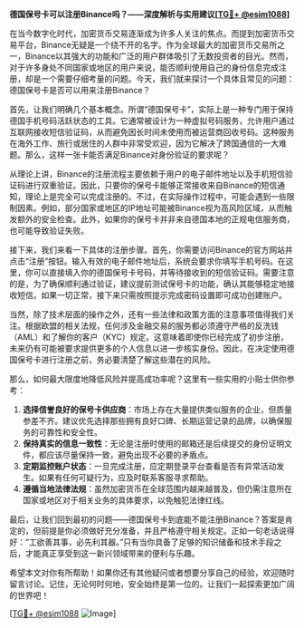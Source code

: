 **德国保号卡可以注册Binance吗？——深度解析与实用建议[[TG💪+ @esim1088](https://t.me/s/esim1088)]**

在当今数字化时代，加密货币交易逐渐成为许多人关注的焦点。而提到加密货币交易平台，Binance无疑是一个绕不开的名字。作为全球最大的加密货币交易所之一，Binance以其强大的功能和广泛的用户群体吸引了无数投资者的目光。然而，对于许多身处不同国家或地区的用户来说，能否顺利使用自己的身份信息完成注册，却是一个需要仔细考量的问题。今天，我们就来探讨一个具体且常见的问题：德国保号卡是否可以用来注册Binance？

首先，让我们明确几个基本概念。所谓“德国保号卡”，实际上是一种专门用于保持德国手机号码活跃状态的工具。它通常被设计为一种虚拟号码服务，允许用户通过互联网接收短信验证码，从而避免因长时间未使用而被运营商回收号码。这种服务在海外工作、旅行或居住的人群中非常受欢迎，因为它解决了跨国通信的一大难题。那么，这样一张卡能否满足Binance对身份验证的要求呢？

从理论上讲，Binance的注册流程主要依赖于用户的电子邮件地址以及手机短信验证码进行双重验证。因此，只要你的保号卡能够正常接收来自Binance的短信通知，理论上是完全可以完成注册的。不过，在实际操作过程中，可能会遇到一些限制因素。例如，部分国家或地区的IP地址可能被Binance视为高风险区域，从而触发额外的安全检查。此外，如果你的保号卡并非来自德国本地的正规电信服务商，也可能导致验证失败。

接下来，我们来看一下具体的注册步骤。首先，你需要访问Binance的官方网站并点击“注册”按钮。输入有效的电子邮件地址后，系统会要求你填写手机号码。在这里，你可以直接填入你的德国保号卡号码，并等待接收到的短信验证码。需要注意的是，为了确保顺利通过验证，建议提前测试保号卡的功能，确认其能够稳定地接收短信。如果一切正常，接下来只需按照提示完成密码设置即可成功创建账户。

当然，除了技术层面的操作之外，还有一些法律和政策方面的注意事项值得我们关注。根据欧盟的相关法规，任何涉及金融交易的服务都必须遵守严格的反洗钱（AML）和了解你的客户（KYC）规定。这意味着即使你已经完成了初步注册，未来仍有可能被要求提供更多的个人信息以进一步核实身份。因此，在决定使用德国保号卡进行注册之前，务必要清楚了解这些潜在的风险。

那么，如何最大限度地降低风险并提高成功率呢？这里有一些实用的小贴士供你参考：

1. **选择信誉良好的保号卡供应商**：市场上存在大量提供类似服务的企业，但质量参差不齐。建议优先选择那些拥有良好口碑、长期运营记录的品牌，以确保服务的可靠性和安全性。
2. **保持真实的信息一致性**：无论是注册时使用的邮箱还是后续提交的身份证明文件，都应该尽量保持一致，避免出现不必要的矛盾点。
3. **定期监控账户状态**：一旦完成注册，应定期登录平台查看是否有异常活动发生。如果有任何可疑行为，应及时联系客服寻求帮助。
4. **遵循当地法律法规**：虽然加密货币在全球范围内越来越普及，但仍需注意所在国家或地区对于相关业务的具体要求，以免触犯法律红线。

最后，让我们回到最初的问题——德国保号卡到底能不能注册Binance？答案是肯定的，但前提是你必须做好充分准备，并且严格遵守相关规定。正如一句老话说得好：“工欲善其事，必先利其器。”只有当你具备了足够的知识储备和技术手段之后，才能真正享受到这一新兴领域带来的便利与乐趣。

希望本文对你有所帮助！如果你还有其他疑问或者想要分享自己的经验，欢迎随时留言讨论。记住，无论何时何地，安全始终是第一位的。让我们一起探索更加广阔的世界吧！

[[TG💪+ @esim1088](https://t.me/s/esim1088) ![Image](https://i.postimg.cc/4NQfJmqS/Snipaste-2025-05-13-00-14-12.png)]